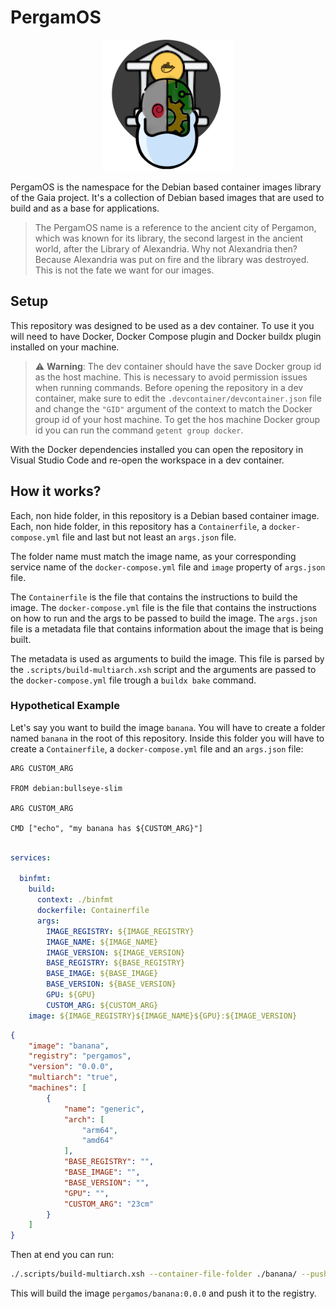 # PergamOS

<p align="center">
    <img
        alt="PergamOS Logo"
        src="https://github.com/gaiaBuildSystem/.github/raw/main/profile/PergamOSLogo.png?v=2"
        height="210"
    />
</p>

PergamOS is the namespace for the Debian based container images library of the Gaia project. It's a collection of Debian based images that are used to build and as a base for applications.

> The PergamOS name is a reference to the ancient city of Pergamon, which was known for its library, the second largest in the ancient world, after the Library of Alexandria. Why not Alexandria then? Because Alexandria was put on fire and the library was destroyed. This is not the fate we want for our images.

## Setup

This repository was designed to be used as a dev container. To use it you will need to have Docker, Docker Compose plugin and Docker buildx plugin installed on your machine.

> ⚠ **Warning**: The dev container should have the save Docker group id as the host machine. This is necessary to avoid permission issues when running commands. Before opening the repository in a dev container, make sure to edit the `.devcontainer/devcontainer.json` file and change the `"GID"` argument of the context to match the Docker group id of your host machine. To get the hos machine Docker group id you can run the command `getent group docker`.

With the Docker dependencies installed you can open the repository in Visual Studio Code and re-open the workspace in a dev container.

## How it works?

Each, non hide folder, in this repository is a Debian based container image. Each, non hide folder, in this repository has a `Containerfile`, a `docker-compose.yml` file and last but not least an `args.json` file.

The folder name must match the image name, as your corresponding service name of the `docker-compose.yml` file and `image` property of `args.json` file.

The `Containerfile` is the file that contains the instructions to build the image. The `docker-compose.yml` file is the file that contains the instructions on how to run and the args to be passed to build the image. The `args.json` file is a metadata file that contains information about the image that is being built.

The metadata is used as arguments to build the image. This file is parsed by the `.scripts/build-multiarch.xsh` script and the arguments are passed to the `docker-compose.yml` file trough a `buildx bake` command.

### Hypothetical Example

Let's say you want to build the image `banana`. You will have to create a folder named `banana` in the root of this repository. Inside this folder you will have to create a `Containerfile`, a `docker-compose.yml` file and an `args.json` file:

```dockefile
ARG CUSTOM_ARG

FROM debian:bullseye-slim

ARG CUSTOM_ARG

CMD ["echo", "my banana has ${CUSTOM_ARG}"]
```

```yaml

services:

  binfmt:
    build:
      context: ./binfmt
      dockerfile: Containerfile
      args:
        IMAGE_REGISTRY: ${IMAGE_REGISTRY}
        IMAGE_NAME: ${IMAGE_NAME}
        IMAGE_VERSION: ${IMAGE_VERSION}
        BASE_REGISTRY: ${BASE_REGISTRY}
        BASE_IMAGE: ${BASE_IMAGE}
        BASE_VERSION: ${BASE_VERSION}
        GPU: ${GPU}
        CUSTOM_ARG: ${CUSTOM_ARG}
    image: ${IMAGE_REGISTRY}${IMAGE_NAME}${GPU}:${IMAGE_VERSION}
```

```json
{
    "image": "banana",
    "registry": "pergamos",
    "version": "0.0.0",
    "multiarch": "true",
    "machines": [
        {
            "name": "generic",
            "arch": [
                "arm64",
                "amd64"
            ],
            "BASE_REGISTRY": "",
            "BASE_IMAGE": "",
            "BASE_VERSION": "",
            "GPU": "",
            "CUSTOM_ARG": "23cm"
        }
    ]
}
```

Then at end you can run:

```bash
./.scripts/build-multiarch.xsh --container-file-folder ./banana/ --push --no-cache
```

This will build the image `pergamos/banana:0.0.0` and push it to the registry.
